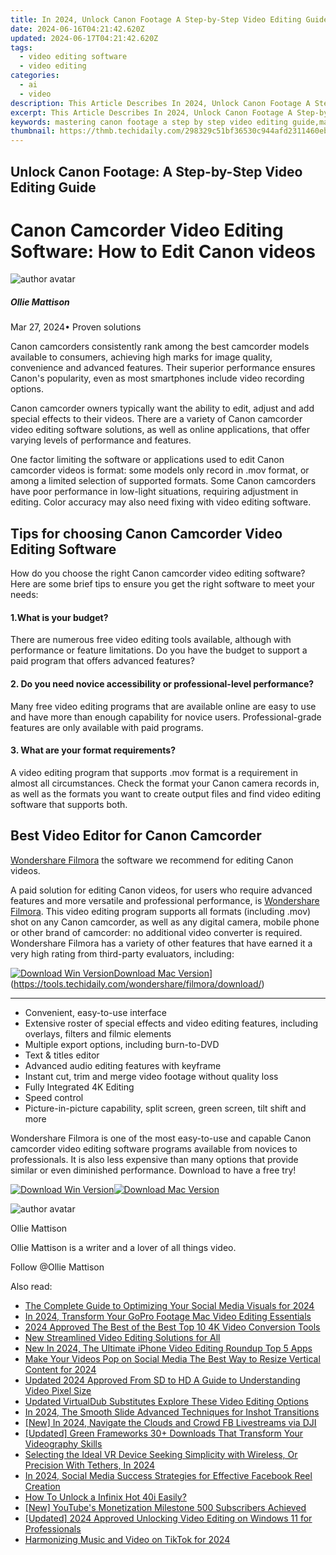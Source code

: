 ```yaml
---
title: In 2024, Unlock Canon Footage A Step-by-Step Video Editing Guide
date: 2024-06-16T04:21:42.620Z
updated: 2024-06-17T04:21:42.620Z
tags: 
  - video editing software
  - video editing
categories: 
  - ai
  - video
description: This Article Describes In 2024, Unlock Canon Footage A Step-by-Step Video Editing Guide
excerpt: This Article Describes In 2024, Unlock Canon Footage A Step-by-Step Video Editing Guide
keywords: mastering canon footage a step by step video editing guide,mastering nikon footage a step by step guide to video editing,unlock canon footage a step by step video editing guide,mastering canon footage a step by step guide to video editing,mastering sony camcorder footage a step by step editing guide,ai animation mastering nikon footage a step by step guide to video editing,mastering nikon footage a step by step video editing guide
thumbnail: https://thmb.techidaily.com/298329c51bf36530c944afd2311460eb93803d5bd2abed16461ddf6c80bb2da9.jpg
---
```


## Unlock Canon Footage: A Step-by-Step Video Editing Guide

# Canon Camcorder Video Editing Software: How to Edit Canon videos

![author avatar](https://images.wondershare.com/filmora/article-images/ollie-mattison.jpg)

##### Ollie Mattison

 Mar 27, 2024• Proven solutions

Canon camcorders consistently rank among the best camcorder models available to consumers, achieving high marks for image quality, convenience and advanced features. Their superior performance ensures Canon's popularity, even as most smartphones include video recording options.

Canon camcorder owners typically want the ability to edit, adjust and add special effects to their videos. There are a variety of Canon camcorder video editing software solutions, as well as online applications, that offer varying levels of performance and features.

One factor limiting the software or applications used to edit Canon camcorder videos is format: some models only record in .mov format, or among a limited selection of supported formats. Some Canon camcorders have poor performance in low-light situations, requiring adjustment in editing. Color accuracy may also need fixing with video editing software.

## Tips for choosing Canon Camcorder Video Editing Software

How do you choose the right Canon camcorder video editing software? Here are some brief tips to ensure you get the right software to meet your needs:

#### 1.What is your budget?

There are numerous free video editing tools available, although with performance or feature limitations. Do you have the budget to support a paid program that offers advanced features?

#### 2\. Do you need novice accessibility or professional-level performance?

Many free video editing programs that are available online are easy to use and have more than enough capability for novice users. Professional-grade features are only available with paid programs.

#### 3\. What are your format requirements?

A video editing program that supports .mov format is a requirement in almost all circumstances. Check the format your Canon camera records in, as well as the formats you want to create output files and find video editing software that supports both.

## Best Video Editor for Canon Camcorder

[Wondershare Filmora](https://tools.techidaily.com/wondershare/filmora/download/) the software we recommend for editing Canon videos.

A paid solution for editing Canon videos, for users who require advanced features and more versatile and professional performance, is [Wondershare Filmora](https://tools.techidaily.com/wondershare/filmora/download/). This video editing program supports all formats (including .mov) shot on any Canon camcorder, as well as any digital camera, mobile phone or other brand of camcorder: no additional video converter is required. Wondershare Filmora has a variety of other features that have earned it a very high rating from third-party evaluators, including:

[![Download Win Version](https://images.wondershare.com/filmora/guide/download-btn-win.jpg)](https://tools.techidaily.com/wondershare/filmora/download/)[Download Mac Version](https://images.wondershare.com/filmora/guide/download-btn-mac.jpg)](https://tools.techidaily.com/wondershare/filmora/download/)

---

* Convenient, easy-to-use interface
* Extensive roster of special effects and video editing features, including overlays, filters and filmic elements
* Multiple export options, including burn-to-DVD
* Text & titles editor
* Advanced audio editing features with keyframe
* Instant cut, trim and merge video footage without quality loss
* Fully Integrated 4K Editing
* Speed control
* Picture-in-picture capability, split screen, green screen, tilt shift and more

Wondershare Filmora is one of the most easy-to-use and capable Canon camcorder video editing software programs available from novices to professionals. It is also less expensive than many options that provide similar or even diminished performance. Download to have a free try!

[![Download Win Version](https://images.wondershare.com/filmora/guide/download-btn-win.jpg)](https://tools.techidaily.com/wondershare/filmora/download/)[![Download Mac Version](https://images.wondershare.com/filmora/guide/download-btn-mac.jpg)](https://tools.techidaily.com/wondershare/filmora/download/)

![author avatar](https://images.wondershare.com/filmora/article-images/ollie-mattison.jpg)

Ollie Mattison

Ollie Mattison is a writer and a lover of all things video.

Follow @Ollie Mattison

<span class="atpl-alsoreadstyle">Also read:</span>
<div><ul>
<li><a href="https://ai-video-apps.techidaily.com/the-complete-guide-to-optimizing-your-social-media-visuals-for-2024/"><u>The Complete Guide to Optimizing Your Social Media Visuals for 2024</u></a></li>
<li><a href="https://ai-video-apps.techidaily.com/in-2024-transform-your-gopro-footage-mac-video-editing-essentials/"><u>In 2024, Transform Your GoPro Footage Mac Video Editing Essentials</u></a></li>
<li><a href="https://ai-video-apps.techidaily.com/2024-approved-the-best-of-the-best-top-10-4k-video-conversion-tools/"><u>2024 Approved The Best of the Best Top 10 4K Video Conversion Tools</u></a></li>
<li><a href="https://ai-video-apps.techidaily.com/new-streamlined-video-editing-solutions-for-all/"><u>New Streamlined Video Editing Solutions for All</u></a></li>
<li><a href="https://ai-video-apps.techidaily.com/new-in-2024-the-ultimate-iphone-video-editing-roundup-top-5-apps/"><u>New In 2024, The Ultimate iPhone Video Editing Roundup Top 5 Apps</u></a></li>
<li><a href="https://ai-video-apps.techidaily.com/make-your-videos-pop-on-social-media-the-best-way-to-resize-vertical-content-for-2024/"><u>Make Your Videos Pop on Social Media The Best Way to Resize Vertical Content for 2024</u></a></li>
<li><a href="https://ai-video-apps.techidaily.com/updated-2024-approved-from-sd-to-hd-a-guide-to-understanding-video-pixel-size/"><u>Updated 2024 Approved From SD to HD A Guide to Understanding Video Pixel Size</u></a></li>
<li><a href="https://ai-video-apps.techidaily.com/updated-virtualdub-substitutes-explore-these-video-editing-options/"><u>Updated VirtualDub Substitutes Explore These Video Editing Options</u></a></li>
<li><a href="https://some-approaches.techidaily.com/in-2024-the-smooth-slide-advanced-techniques-for-inshot-transitions/"><u>In 2024, The Smooth Slide  Advanced Techniques for Inshot Transitions</u></a></li>
<li><a href="https://facebook-videos.techidaily.com/new-in-2024-navigate-the-clouds-and-crowd-fb-livestreams-via-dji/"><u>[New] In 2024, Navigate the Clouds and Crowd  FB Livestreams via DJI</u></a></li>
<li><a href="https://some-knowledge.techidaily.com/updated-green-frameworks-30plus-downloads-that-transform-your-videography-skills/"><u>[Updated] Green Frameworks  30+ Downloads That Transform Your Videography Skills</u></a></li>
<li><a href="https://extra-skills.techidaily.com/selecting-the-ideal-vr-device-seeking-simplicity-with-wireless-or-precision-with-tethers-in-2024/"><u>Selecting the Ideal VR Device  Seeking Simplicity with Wireless, Or Precision With Tethers, In 2024</u></a></li>
<li><a href="https://facebook-videos.techidaily.com/in-2024-social-media-success-strategies-for-effective-facebook-reel-creation/"><u>In 2024, Social Media Success  Strategies for Effective Facebook Reel Creation</u></a></li>
<li><a href="https://unlock-android.techidaily.com/how-to-unlock-a-infinix-hot-40i-easily-by-drfone-android/"><u>How To Unlock a Infinix Hot 40i Easily?</u></a></li>
<li><a href="https://facebook-record-videos.techidaily.com/new-youtubes-monetization-milestone-500-subscribers-achieved/"><u>[New] YouTube's Monetization Milestone  500 Subscribers Achieved</u></a></li>
<li><a href="https://vp-tips.techidaily.com/updated-2024-approved-unlocking-video-editing-on-windows-11-for-professionals/"><u>[Updated] 2024 Approved  Unlocking Video Editing on Windows 11 for Professionals</u></a></li>
<li><a href="https://tiktok-clips.techidaily.com/harmonizing-music-and-video-on-tiktok-for-2024/"><u>Harmonizing Music and Video on TikTok for 2024</u></a></li>
</ul></div>

<ins class="adsbygoogle"
      style="display:block"
      data-ad-client="ca-pub-7571918770474297"
      data-ad-slot="8358498916"
      data-ad-format="auto"
      data-full-width-responsive="true"></ins>